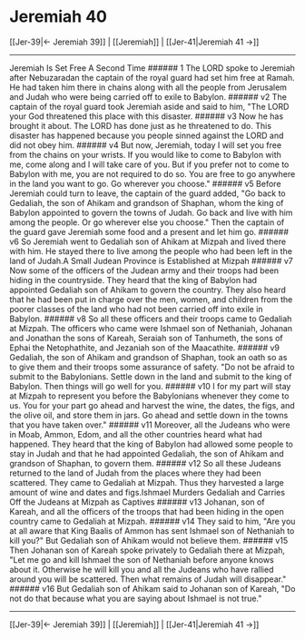 # Jeremiah 40

[[Jer-39|← Jeremiah 39]] | [[Jeremiah]] | [[Jer-41|Jeremiah 41 →]]
***

Jeremiah Is Set Free A Second Time ###### 1 The LORD spoke to Jeremiah after Nebuzaradan the captain of the royal guard had set him free at Ramah. He had taken him there in chains along with all the people from Jerusalem and Judah who were being carried off to exile to Babylon. ###### v2 The captain of the royal guard took Jeremiah aside and said to him, "The LORD your God threatened this place with this disaster. ###### v3 Now he has brought it about. The LORD has done just as he threatened to do. This disaster has happened because you people sinned against the LORD and did not obey him. ###### v4 But now, Jeremiah, today I will set you free from the chains on your wrists. If you would like to come to Babylon with me, come along and I will take care of you. But if you prefer not to come to Babylon with me, you are not required to do so. You are free to go anywhere in the land you want to go. Go wherever you choose." ###### v5 Before Jeremiah could turn to leave, the captain of the guard added, "Go back to Gedaliah, the son of Ahikam and grandson of Shaphan, whom the king of Babylon appointed to govern the towns of Judah. Go back and live with him among the people. Or go wherever else you choose." Then the captain of the guard gave Jeremiah some food and a present and let him go. ###### v6 So Jeremiah went to Gedaliah son of Ahikam at Mizpah and lived there with him. He stayed there to live among the people who had been left in the land of Judah.A Small Judean Province is Established at Mizpah ###### v7 Now some of the officers of the Judean army and their troops had been hiding in the countryside. They heard that the king of Babylon had appointed Gedaliah son of Ahikam to govern the country. They also heard that he had been put in charge over the men, women, and children from the poorer classes of the land who had not been carried off into exile in Babylon. ###### v8 So all these officers and their troops came to Gedaliah at Mizpah. The officers who came were Ishmael son of Nethaniah, Johanan and Jonathan the sons of Kareah, Seraiah son of Tanhumeth, the sons of Ephai the Netophathite, and Jezaniah son of the Maacathite. ###### v9 Gedaliah, the son of Ahikam and grandson of Shaphan, took an oath so as to give them and their troops some assurance of safety. "Do not be afraid to submit to the Babylonians. Settle down in the land and submit to the king of Babylon. Then things will go well for you. ###### v10 I for my part will stay at Mizpah to represent you before the Babylonians whenever they come to us. You for your part go ahead and harvest the wine, the dates, the figs, and the olive oil, and store them in jars. Go ahead and settle down in the towns that you have taken over." ###### v11 Moreover, all the Judeans who were in Moab, Ammon, Edom, and all the other countries heard what had happened. They heard that the king of Babylon had allowed some people to stay in Judah and that he had appointed Gedaliah, the son of Ahikam and grandson of Shaphan, to govern them. ###### v12 So all these Judeans returned to the land of Judah from the places where they had been scattered. They came to Gedaliah at Mizpah. Thus they harvested a large amount of wine and dates and figs.Ishmael Murders Gedaliah and Carries Off the Judeans at Mizpah as Captives ###### v13 Johanan, son of Kareah, and all the officers of the troops that had been hiding in the open country came to Gedaliah at Mizpah. ###### v14 They said to him, "Are you at all aware that King Baalis of Ammon has sent Ishmael son of Nethaniah to kill you?" But Gedaliah son of Ahikam would not believe them. ###### v15 Then Johanan son of Kareah spoke privately to Gedaliah there at Mizpah, "Let me go and kill Ishmael the son of Nethaniah before anyone knows about it. Otherwise he will kill you and all the Judeans who have rallied around you will be scattered. Then what remains of Judah will disappear." ###### v16 But Gedaliah son of Ahikam said to Johanan son of Kareah, "Do not do that because what you are saying about Ishmael is not true."

***
[[Jer-39|← Jeremiah 39]] | [[Jeremiah]] | [[Jer-41|Jeremiah 41 →]]
